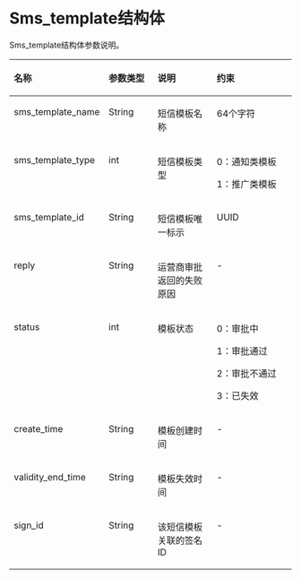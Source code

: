 # Sms\_template结构体<a name="ZH-CN_TOPIC_0093942647"></a>

Sms\_template结构体参数说明。

<a name="table5134820185815"></a>
<table><thead align="left"><tr id="row724342018581"><th class="cellrowborder" valign="top" width="19.39%" id="mcps1.1.5.1.1"><p id="p9243120135815"><a name="p9243120135815"></a><a name="p9243120135815"></a>名称</p>
</th>
<th class="cellrowborder" valign="top" width="19.39%" id="mcps1.1.5.1.2"><p id="p8243320135814"><a name="p8243320135814"></a><a name="p8243320135814"></a>参数类型</p>
</th>
<th class="cellrowborder" valign="top" width="26.529999999999998%" id="mcps1.1.5.1.3"><p id="p3243820105819"><a name="p3243820105819"></a><a name="p3243820105819"></a>说明</p>
</th>
<th class="cellrowborder" valign="top" width="34.69%" id="mcps1.1.5.1.4"><p id="p124372013585"><a name="p124372013585"></a><a name="p124372013585"></a>约束</p>
</th>
</tr>
</thead>
<tbody><tr id="row6243172019587"><td class="cellrowborder" valign="top" width="19.39%" headers="mcps1.1.5.1.1 "><p id="p424322018589"><a name="p424322018589"></a><a name="p424322018589"></a>sms_template_name</p>
</td>
<td class="cellrowborder" valign="top" width="19.39%" headers="mcps1.1.5.1.2 "><p id="p102431202589"><a name="p102431202589"></a><a name="p102431202589"></a>String</p>
</td>
<td class="cellrowborder" valign="top" width="26.529999999999998%" headers="mcps1.1.5.1.3 "><p id="p62432204581"><a name="p62432204581"></a><a name="p62432204581"></a>短信模板名称</p>
</td>
<td class="cellrowborder" valign="top" width="34.69%" headers="mcps1.1.5.1.4 "><p id="p17243102014588"><a name="p17243102014588"></a><a name="p17243102014588"></a>64个字符</p>
</td>
</tr>
<tr id="row142431720165819"><td class="cellrowborder" valign="top" width="19.39%" headers="mcps1.1.5.1.1 "><p id="p122430205585"><a name="p122430205585"></a><a name="p122430205585"></a>sms_template_type</p>
</td>
<td class="cellrowborder" valign="top" width="19.39%" headers="mcps1.1.5.1.2 "><p id="p4243142085814"><a name="p4243142085814"></a><a name="p4243142085814"></a>int</p>
</td>
<td class="cellrowborder" valign="top" width="26.529999999999998%" headers="mcps1.1.5.1.3 "><p id="p19243132035810"><a name="p19243132035810"></a><a name="p19243132035810"></a>短信模板类型</p>
</td>
<td class="cellrowborder" valign="top" width="34.69%" headers="mcps1.1.5.1.4 "><p id="p378082816588"><a name="p378082816588"></a><a name="p378082816588"></a>0：通知类模板</p>
<p id="p11514182915585"><a name="p11514182915585"></a><a name="p11514182915585"></a>1：推广类模板</p>
</td>
</tr>
<tr id="row7243172035811"><td class="cellrowborder" valign="top" width="19.39%" headers="mcps1.1.5.1.1 "><p id="p0243120155817"><a name="p0243120155817"></a><a name="p0243120155817"></a>sms_template_id</p>
</td>
<td class="cellrowborder" valign="top" width="19.39%" headers="mcps1.1.5.1.2 "><p id="p16243142016584"><a name="p16243142016584"></a><a name="p16243142016584"></a>String</p>
</td>
<td class="cellrowborder" valign="top" width="26.529999999999998%" headers="mcps1.1.5.1.3 "><p id="p7243620145817"><a name="p7243620145817"></a><a name="p7243620145817"></a>短信模板唯一标示</p>
</td>
<td class="cellrowborder" valign="top" width="34.69%" headers="mcps1.1.5.1.4 "><p id="p8243220115814"><a name="p8243220115814"></a><a name="p8243220115814"></a>UUID</p>
</td>
</tr>
<tr id="row1724342055818"><td class="cellrowborder" valign="top" width="19.39%" headers="mcps1.1.5.1.1 "><p id="p5243720205817"><a name="p5243720205817"></a><a name="p5243720205817"></a>reply</p>
</td>
<td class="cellrowborder" valign="top" width="19.39%" headers="mcps1.1.5.1.2 "><p id="p1243120195814"><a name="p1243120195814"></a><a name="p1243120195814"></a>String</p>
</td>
<td class="cellrowborder" valign="top" width="26.529999999999998%" headers="mcps1.1.5.1.3 "><p id="p024322013582"><a name="p024322013582"></a><a name="p024322013582"></a>运营商审批返回的失败原因</p>
</td>
<td class="cellrowborder" valign="top" width="34.69%" headers="mcps1.1.5.1.4 "><p id="p775982465812"><a name="p775982465812"></a><a name="p775982465812"></a>-</p>
</td>
</tr>
<tr id="row0243152035816"><td class="cellrowborder" valign="top" width="19.39%" headers="mcps1.1.5.1.1 "><p id="p142430203586"><a name="p142430203586"></a><a name="p142430203586"></a>status</p>
</td>
<td class="cellrowborder" valign="top" width="19.39%" headers="mcps1.1.5.1.2 "><p id="p1243220155810"><a name="p1243220155810"></a><a name="p1243220155810"></a>int</p>
</td>
<td class="cellrowborder" valign="top" width="26.529999999999998%" headers="mcps1.1.5.1.3 "><p id="p424352045814"><a name="p424352045814"></a><a name="p424352045814"></a>模板状态</p>
</td>
<td class="cellrowborder" valign="top" width="34.69%" headers="mcps1.1.5.1.4 "><p id="p152431206585"><a name="p152431206585"></a><a name="p152431206585"></a>0：审批中</p>
<p id="p102439204583"><a name="p102439204583"></a><a name="p102439204583"></a>1：审批通过</p>
<p id="p18243162016584"><a name="p18243162016584"></a><a name="p18243162016584"></a>2：审批不通过</p>
<p id="p62431720135810"><a name="p62431720135810"></a><a name="p62431720135810"></a>3：已失效</p>
</td>
</tr>
<tr id="row32432020105819"><td class="cellrowborder" valign="top" width="19.39%" headers="mcps1.1.5.1.1 "><p id="p3243520175814"><a name="p3243520175814"></a><a name="p3243520175814"></a>create_time</p>
</td>
<td class="cellrowborder" valign="top" width="19.39%" headers="mcps1.1.5.1.2 "><p id="p624315204585"><a name="p624315204585"></a><a name="p624315204585"></a>String</p>
</td>
<td class="cellrowborder" valign="top" width="26.529999999999998%" headers="mcps1.1.5.1.3 "><p id="p18243172065815"><a name="p18243172065815"></a><a name="p18243172065815"></a>模板创建时间</p>
</td>
<td class="cellrowborder" valign="top" width="34.69%" headers="mcps1.1.5.1.4 "><p id="p12438204589"><a name="p12438204589"></a><a name="p12438204589"></a>-</p>
</td>
</tr>
<tr id="row4243152019580"><td class="cellrowborder" valign="top" width="19.39%" headers="mcps1.1.5.1.1 "><p id="p724382020580"><a name="p724382020580"></a><a name="p724382020580"></a>validity_end_time</p>
</td>
<td class="cellrowborder" valign="top" width="19.39%" headers="mcps1.1.5.1.2 "><p id="p14243112017587"><a name="p14243112017587"></a><a name="p14243112017587"></a>String</p>
</td>
<td class="cellrowborder" valign="top" width="26.529999999999998%" headers="mcps1.1.5.1.3 "><p id="p12243720155812"><a name="p12243720155812"></a><a name="p12243720155812"></a>模板失效时间</p>
</td>
<td class="cellrowborder" valign="top" width="34.69%" headers="mcps1.1.5.1.4 "><p id="p13243142065814"><a name="p13243142065814"></a><a name="p13243142065814"></a>-</p>
</td>
</tr>
<tr id="row1997134217424"><td class="cellrowborder" valign="top" width="19.39%" headers="mcps1.1.5.1.1 "><p id="p12269848134213"><a name="p12269848134213"></a><a name="p12269848134213"></a>sign_id</p>
</td>
<td class="cellrowborder" valign="top" width="19.39%" headers="mcps1.1.5.1.2 "><p id="p1126954814427"><a name="p1126954814427"></a><a name="p1126954814427"></a>String</p>
</td>
<td class="cellrowborder" valign="top" width="26.529999999999998%" headers="mcps1.1.5.1.3 "><p id="p926964812423"><a name="p926964812423"></a><a name="p926964812423"></a>该短信模板关联的签名ID</p>
</td>
<td class="cellrowborder" valign="top" width="34.69%" headers="mcps1.1.5.1.4 "><p id="p112691248144213"><a name="p112691248144213"></a><a name="p112691248144213"></a>-</p>
</td>
</tr>
</tbody>
</table>

